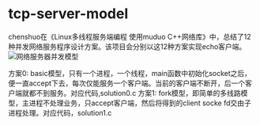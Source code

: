 # tcp-server-model
chenshuo在《Linux多线程服务端编程 使用muduo C++网络库》中，总结了12种并发网络服务程序设计方案。该项目会分别以这12种方案实现echo客户端。
![网络服务器并发模型](http://img.blog.csdn.net/20170107230947044?watermark/2/text/aHR0cDovL2Jsb2cuY3Nkbi5uZXQvQXNoaW5lZQ==/font/5a6L5L2T/fontsize/400/fill/I0JBQkFCMA==/dissolve/70/gravity/SouthEast)

方案0: basic模型，只有一个进程，一个线程，main函数中初始化socket之后，便一直accept下去，每次仅能服务一个客户端。当前的客户端不断开，后一个客户端就都不到服务。对应代码,solution0.c
方案1: fork模型，即简单的多线路模型，主进程不处理业务，只accept客户端，然后将得到的client socke fd交由子进程处理。对应代码，solution1.c
